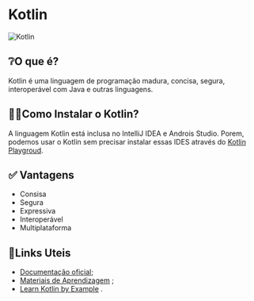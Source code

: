 # Kotlin 

![Kotlin](https://img.shields.io/badge/Kotlin-000?style=for-the-badge&logo=kotlin)

## ❔O que é?
Kotlin é uma linguagem de programação madura, concisa, segura, interoperável com Java e outras linguagens.

## 👩‍💻Como Instalar o Kotlin?
A linguagem Kotlin está inclusa no IntelliJ IDEA e Androis Studio. Porem, podemos usar o Kotlin sem precisar instalar essas IDES através do [Kotlin Playgroud](https://play.kotlinlang.org/?_ga=2.111587076.1444930464.1693508306-1886364977.1693508306&_gl=1*1v2xs5m*_ga*MTg4NjM2NDk3Ny4xNjkzNTA4MzA2*_ga_9J976DJZ68*MTY5MzUwODMwNi4xLjEuMTY5MzUwOTEwNi4zMC4wLjA.#eyJ2ZXJzaW9uIjoiMS45LjEwIiwicGxhdGZvcm0iOiJqYXZhIiwiYXJncyI6IiIsIm5vbmVNYXJrZXJzIjp0cnVlLCJ0aGVtZSI6ImlkZWEiLCJjb2RlIjoiLyoqXG4gKiBZb3UgY2FuIGVkaXQsIHJ1biwgYW5kIHNoYXJlIHRoaXMgY29kZS5cbiAqIHBsYXkua290bGlubGFuZy5vcmdcbiAqL1xuZnVuIG1haW4oKSB7XG4gICAgcHJpbnRsbihcIkhlbGxvLCB3b3JsZCEhIVwiKVxufSJ9).

## ✅ Vantagens

- Consisa
- Segura
- Expressiva
- Interoperável
- Multiplataforma

## 📑Links Uteis

- [Documentação oficial](https://kotlinlang.org);
- [Materiais de Aprendizagem](https://kotlinlang.org/docs/learning-materials-overview.html) ;
- [Learn Kotlin by Example](https://play.kotlinlang.org/byExample/overview) .

